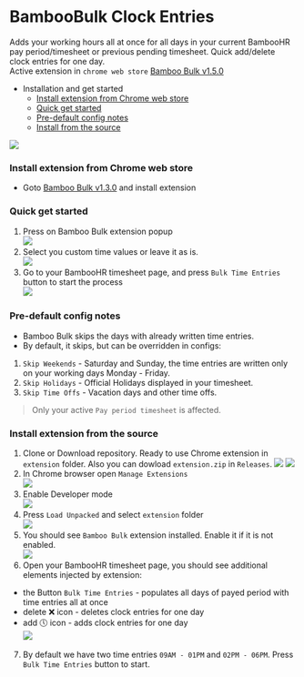 # BambooBulk Clock Entries

Adds your working hours all at once for all days in your current BambooHR pay period/timesheet or previous pending timesheet. Quick add/delete clock entries for one day.  
Active extension in `chrome web store` [Bamboo Bulk v1.5.0](https://chromewebstore.google.com/detail/bamboo-bulk/eamnacflhenaamlhfammimplkgjhfdci)
<!-- TOC -->
* Installation and get started
    * [Install extension from Chrome web store](#install-from-chrome-web-store)
    * [Quick get started](#quick-get-started)
    * [Pre-default config notes](#predefault-config-notes)
    * [Install from the source](#install-extension-from-the-source)
<!-- TOC -->
![](assets/social_preview.png)

<a name="install-from-chrome-web-store"></a>
### Install extension from Chrome web store
- Goto [Bamboo Bulk v1.3.0](https://chromewebstore.google.com/detail/bamboo-bulk/eamnacflhenaamlhfammimplkgjhfdci) and install extension

<a name="quick-get-started"></a>
### Quick get started
1) Press on Bamboo Bulk extension popup    
   ![](assets/_7_press_bamboo_bulk_ext.png)
2) Select you custom time values or leave it as is.   
   ![](assets/social_preview.png)
3) Go to your BambooHR timesheet page, and press `Bulk Time Entries` button to start the process    
   ![](assets/functionality2.gif)

<a name="predefault-config-notes"></a>  
### Pre-default config notes
- Bamboo Bulk skips the days with already written time entries.
- By default, it skips, but can be overridden in configs:
1) `Skip Weekends` - Saturday and Sunday, the time entries are written only on your working days Monday - Friday.
2) `Skip Holidays` - Official Holidays displayed in your timesheet.
3) `Skip Time Offs` - Vacation days and other time offs.

> Only your active `Pay period timesheet` is affected.

<a name="install-from-the-source"></a>
### Install extension from the source 

1) Clone or Download repository. Ready to use Chrome extension in `extension` folder.
Also you can dowload `extension.zip` in `Releases`.
![](assets/_1_1_download.png)
![](assets/_1_download.png)
2) In Chrome browser open `Manage Extensions`  
![](assets/_2_open_manage_extensions.png)
3) Enable Developer mode  
![](assets/_3_enable_developer_mode.png)
4) Press `Load Unpacked` and select `extension` folder  
![](assets/_4_load_unpacked.png)
5) You should see `Bamboo Bulk` extension installed. Enable it if it is not enabled.  
![](assets/_5_bambooBulk_installed.png)
6) Open your BambooHR timesheet page, you should see additional elements injected by extension:    
- the Button `Bulk Time Entries` - populates all days of payed period with time entries all at once
- delete ❌ icon - deletes clock entries for one day
- add 🕔 icon - adds clock entries for one day  
  ![](assets/_6_1_bamboo_bulk_and_one_day_btns.png)
7) By default we have two time entries `09AM - 01PM` and `02PM - 06PM`. 
Press `Bulk Time Entries` button to start.


